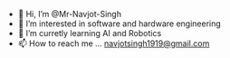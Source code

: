 - 👋 Hi, I’m @Mr-Navjot-Singh
- 👀 I’m interested in software and hardware engineering
- 🌱 I’m curretly learning AI and Robotics
- 📫 How to reach me ... navjotsingh1919@gmail.com

<!---
Mr-Navjot-Singh/Mr-Navjot-Singh is a ✨ special ✨ repository because its `README.md` (this file) appears on your GitHub profile.
You can click the Preview link to take a look at your changes.
--->
